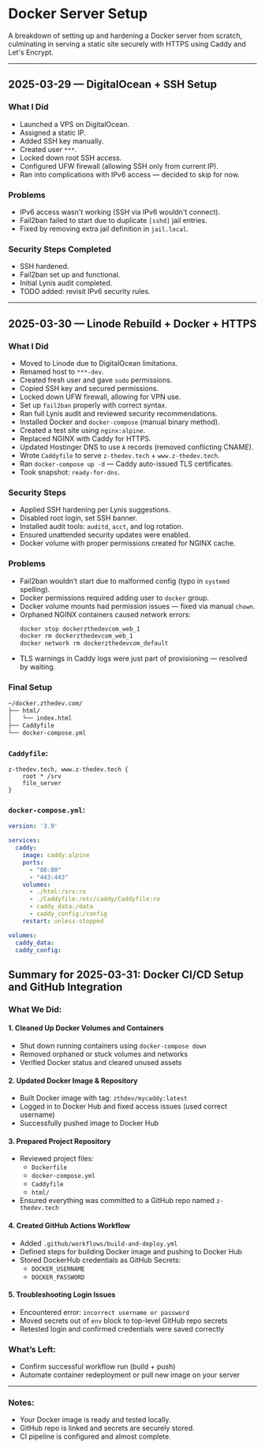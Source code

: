# Docker Server Setup

A breakdown of setting up and hardening a Docker server from scratch, culminating in serving a static site securely with HTTPS using Caddy and Let's Encrypt.

---

## 2025-03-29 — DigitalOcean + SSH Setup

### What I Did
- Launched a VPS on DigitalOcean.
- Assigned a static IP.
- Added SSH key manually.
- Created user `***`.
- Locked down root SSH access.
- Configured UFW firewall (allowing SSH only from current IP).
- Ran into complications with IPv6 access — decided to skip for now.

### Problems
- IPv6 access wasn't working (SSH via IPv6 wouldn't connect).
- Fail2ban failed to start due to duplicate `[sshd]` jail entries.
- Fixed by removing extra jail definition in `jail.local`.

### Security Steps Completed
- SSH hardened.
- Fail2ban set up and functional.
- Initial Lynis audit completed.
- TODO added: revisit IPv6 security rules.

---

## 2025-03-30 — Linode Rebuild + Docker + HTTPS

### What I Did
- Moved to Linode due to DigitalOcean limitations.
- Renamed host to `***-dev`.
- Created fresh user and gave `sudo` permissions.
- Copied SSH key and secured permissions.
- Locked down UFW firewall, allowing for VPN use.
- Set up `fail2ban` properly with correct syntax.
- Ran full Lynis audit and reviewed security recommendations.
- Installed Docker and `docker-compose` (manual binary method).
- Created a test site using `nginx:alpine`.
- Replaced NGINX with Caddy for HTTPS.
- Updated Hostinger DNS to use `A` records (removed conflicting CNAME).
- Wrote `Caddyfile` to serve `z-thedev.tech` + `www.z-thedev.tech`.
- Ran `docker-compose up -d` — Caddy auto-issued TLS certificates.
- Took snapshot: `ready-for-dns`.

### Security Steps
- Applied SSH hardening per Lynis suggestions.
- Disabled root login, set SSH banner.
- Installed audit tools: `auditd`, `acct`, and log rotation.
- Ensured unattended security updates were enabled.
- Docker volume with proper permissions created for NGINX cache.

### Problems
- Fail2ban wouldn’t start due to malformed config (typo in `systemd` spelling).
- Docker permissions required adding user to `docker` group.
- Docker volume mounts had permission issues — fixed via manual `chown`.
- Orphaned NGINX containers caused network errors:
  ```bash
  docker stop dockerzthedevcom_web_1
  docker rm dockerzthedevcom_web_1
  docker network rm dockerzthedevcom_default
  ```
- TLS warnings in Caddy logs were just part of provisioning — resolved by waiting.

### Final Setup
```bash
~/docker.zthedev.com/
├── html/
│   └── index.html
├── Caddyfile
└── docker-compose.yml
```

### `Caddyfile`:
```caddyfile
z-thedev.tech, www.z-thedev.tech {
    root * /srv
    file_server
}
```

### `docker-compose.yml`:
```yaml
version: '3.9'

services:
  caddy:
    image: caddy:alpine
    ports:
      - "80:80"
      - "443:443"
    volumes:
      - ./html:/srv:ro
      - ./Caddyfile:/etc/caddy/Caddyfile:ro
      - caddy_data:/data
      - caddy_config:/config
    restart: unless-stopped

volumes:
  caddy_data:
  caddy_config:
```

## Summary for 2025-03-31: Docker CI/CD Setup and GitHub Integration

### What We Did:

#### 1. **Cleaned Up Docker Volumes and Containers**
- Shut down running containers using `docker-compose down`
- Removed orphaned or stuck volumes and networks
- Verified Docker status and cleared unused assets

#### 2. **Updated Docker Image & Repository**
- Built Docker image with tag: `zthdev/mycaddy:latest`
- Logged in to Docker Hub and fixed access issues (used correct username)
- Successfully pushed image to Docker Hub

#### 3. **Prepared Project Repository**
- Reviewed project files:
  - `Dockerfile`
  - `docker-compose.yml`
  - `Caddyfile`
  - `html/`
- Ensured everything was committed to a GitHub repo named `z-thedev.tech`

#### 4. **Created GitHub Actions Workflow**
- Added `.github/workflows/build-and-deploy.yml`
- Defined steps for building Docker image and pushing to Docker Hub
- Stored DockerHub credentials as GitHub Secrets:
  - `DOCKER_USERNAME`
  - `DOCKER_PASSWORD`

#### 5. **Troubleshooting Login Issues**
- Encountered error: `incorrect username or password`
- Moved secrets out of `env` block to top-level GitHub repo secrets
- Retested login and confirmed credentials were saved correctly

### What’s Left:
- Confirm successful workflow run (build + push)
- Automate container redeployment or pull new image on your server

---

### Notes:
- Your Docker image is ready and tested locally.
- GitHub repo is linked and secrets are securely stored.
- CI pipeline is configured and almost complete.

